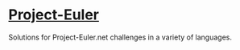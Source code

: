 # [Project-Euler](https://projecteuler.net/archives)
Solutions for Project-Euler.net challenges in a variety of languages.
